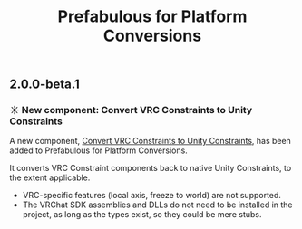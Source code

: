 ﻿---
title: Prefabulous for Platform Conversions
---

## 2.0.0-beta.1

### ☀️ New component: Convert VRC Constraints to Unity Constraints

A new component, [Convert VRC Constraints to Unity Constraints](/docs/products/prefabulous/conversions/convert-vrc-constraints-to-unity-constraints), has been added to Prefabulous for Platform Conversions.

It converts VRC Constraint components back to native Unity Constraints, to the extent applicable.

- VRC-specific features (local axis, freeze to world) are not supported.
- The VRChat SDK assemblies and DLLs do not need to be installed in the project, as long as the types exist, so they could be mere stubs.
